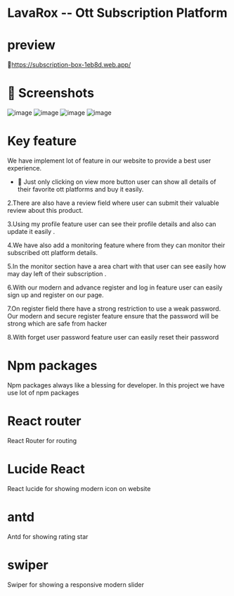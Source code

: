 # LavaRox -- Ott Subscription Platform

# preview 
👀https://subscription-box-1eb8d.web.app/

# 📸 Screenshots

![image](https://github.com/user-attachments/assets/bef449f4-c55c-4af6-95c0-353c3dc865e4)
![image](https://github.com/user-attachments/assets/816ac320-c02a-4333-946d-94759edd5eed)
![image](https://github.com/user-attachments/assets/fcc6dfbb-fc01-4e66-869d-fe12e9a6c64b)
![image](https://github.com/user-attachments/assets/0855b539-a9e3-4847-a938-1a5bd30aab1e)



# Key feature 

We have implement lot of feature in our website to provide a best user experience.

- 🔐 Just only clicking on view more button user can show all details of their favorite ott platforms and buy it easily.

2.There are also have a review field where user can submit their valuable review about this product.

3.Using my profile feature user can see their profile details and also can update it easily .

4.We have also add a monitoring feature where from they can monitor their subscribed ott platform details.

5.In the monitor section have a area chart with that user can see easily how may day left of their subscription . 

6.With our modern and advance register and log in feature user can easily sign up and register on our page.

7.On register field there have a strong restriction to use a weak password. Our modern and secure register feature ensure that the password will be strong which are safe from hacker

8.With forget user password feature user can easily reset their password






# Npm packages

Npm packages always like a blessing for developer. In this project we have use lot of npm packages 

# React router 

React Router for routing

# Lucide React

React lucide for showing modern icon on website

# antd 

Antd for showing rating star

# swiper 

Swiper for showing a responsive modern slider







